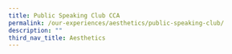 ```yaml
---
title: Public Speaking Club CCA
permalink: /our-experiences/aesthetics/public-speaking-club/
description: ""
third_nav_title: Aesthetics
---
```

